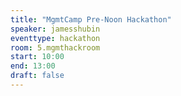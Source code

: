 ```yaml
---
title: "MgmtCamp Pre-Noon Hackathon"
speaker: jamesshubin
eventtype: hackathon
room: 5.mgmthackroom
start: 10:00
end: 13:00
draft: false
---
```

